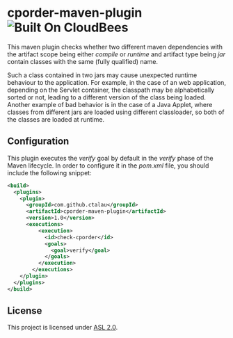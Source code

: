 cporder-maven-plugin ![Built On CloudBees](http://www.cloudbees.com/sites/default/files/Button-Built-on-CB-1.png)
====================

This maven plugin checks whether two different maven dependencies with the artifact scope being either *compile* or *runtime* and artifact type being *jar* contain classes with the same (fully qualified) name.

Such a class contained in two jars may cause unexpected runtime behaviour to the application. For example, in the case of an web application, depending on the Servlet container, the classpath may be alphabetically sorted or not, leading to a different version of the class being loaded. Another example of bad behavior is in the case of a Java Applet, where classes from different jars are loaded using different classloader, so both of the classes are loaded at runtime.

Configuration
-------------

This plugin executes the *verify* goal by default in the *verify* phase of the Maven lifecycle. In order to configure it in the *pom.xml* file, you should include the following snippet:

```xml
<build>
  <plugins>
    <plugin>
      <groupId>com.github.ctalau</groupId>
      <artifactId>cporder-maven-plugin</artifactId>
      <version>1.0</version>
      <executions>
          <execution>
            <id>check-cporder</id>
            <goals>
              <goal>verify</goal>
            </goals>
          </execution>
        </executions>
    </plugin>
  </plugins>
</build>
```
License
-------

This project is licensed under [ASL 2.0](http://www.apache.org/licenses/LICENSE-2.0.html).

